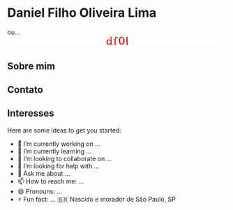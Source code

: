 # Daniel Filho Oliveira Lima
ou...
  <img src="./assets/df0l_13873.gif"/>
## Sobre mim
## Contato
## Interesses
Here are some ideas to get you started:

- 🔭 I’m currently working on ...
- 🌱 I’m currently learning ...
- 👯 I’m looking to collaborate on ...
- 🤔 I’m looking for help with ...
- 💬 Ask me about ...
- 📫 How to reach me: ...
- 😄 Pronouns: ...
- ⚡ Fun fact: ...
🇧🇷 Nascido e morador de São Paulo, SP
